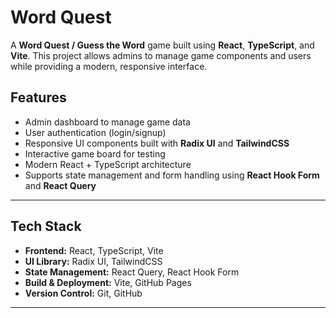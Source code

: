 # Word Quest 

A  **Word Quest / Guess the Word** game built using **React**, **TypeScript**, and **Vite**. This project allows admins to manage game components and users while providing a modern, responsive interface.


## **Features**

- Admin dashboard to manage game data
- User authentication (login/signup)
- Responsive UI components built with **Radix UI** and **TailwindCSS**
- Interactive game board for testing
- Modern React + TypeScript architecture
- Supports state management and form handling using **React Hook Form** and **React Query**

---
## **Tech Stack**

- **Frontend:** React, TypeScript, Vite
- **UI Library:** Radix UI, TailwindCSS
- **State Management:** React Query, React Hook Form
- **Build & Deployment:** Vite, GitHub Pages
- **Version Control:** Git, GitHub

---


